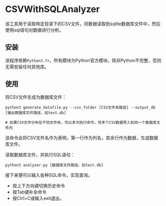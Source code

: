 # CSVWithSQLAnalyzer

该工具用于读取特定目录下的CSV文件，将数据读取到sqlite数据库文件中，然后使用sql语句对数据进行分析。

## 安装

该程序依赖`Python3.7+`，所有模块为Python官方模块，除非Python不完整，否则无需安装任何其他库。

## 使用

将CSV文件生成为数据库文件：

```shell
python3 generate_datafile.py --csv_folder [CSV文件夹路径] --output_db [输出数据库文件路径，如test.db]

# 如果CSV文件分布在不同文件夹，可以多次执行命令，将多个CSV数据导入到同一个数据库文件内
```

该命令会将CSV文件名作为表明，第一行作为列名，其余行作为数据，生成数据库文件。

读取数据库文件，并执行SQL语句：

```shell
python3 analyzer.py [数据库文件路径，如test.db]
```

接下来便可以输入各种SQL命令，实现查询。

- 按上下方向键切换历史命令
- 按Tab键补全命令
- 按Ctrl+C或输入exit退出。
